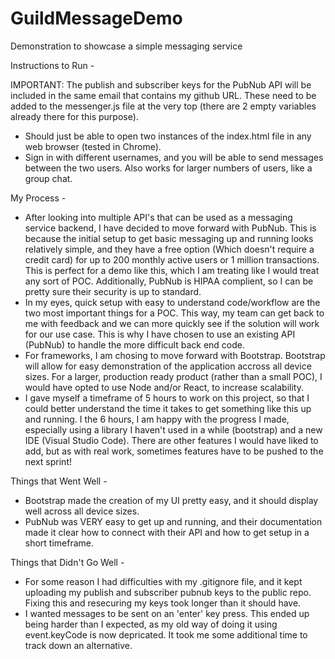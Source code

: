 # GuildMessageDemo
Demonstration to showcase a simple messaging service

Instructions to Run -

IMPORTANT: The publish and subscriber keys for the PubNub API will be included in the same email that contains my github URL. These need to be added to the messenger.js file at the very top (there are 2 empty variables already there for this purpose).

- Should just be able to open two instances of the index.html file in any web browser (tested in Chrome).
- Sign in with different usernames, and you will be able to send messages between the two users. Also works for larger numbers of users, like a group chat.

My Process -
- After looking into multiple API's that can be used as a messaging service backend, I have decided to move forward with PubNub. This is because the initial setup to get basic messaging up and running looks relatively simple, and they have a free option (Which doesn't require a credit card) for up to 200 monthly active users or 1 million transactions. This is perfect for a demo like this, which I am treating like I would treat any sort of POC. Additionally, PubNub is HIPAA complient, so I can be pretty sure their security is up to standard.
- In my eyes, quick setup with easy to understand code/workflow are the two most important things for a POC. This way, my team can get back to me with feedback and we can more quickly see if the solution will work for our use case. This is why I have chosen to use an existing API (PubNub) to handle the more difficult back end code.
- For frameworks, I am chosing to move forward with Bootstrap. Bootstrap will allow for easy demonstration of the application accross all device sizes. For a larger, production ready product (rather than a small POC), I would have opted to use Node and/or React, to increase scalability.
- I gave myself a timeframe of 5 hours to work on this project, so that I could better understand the time it takes to get something like this up and running. I the 6 hours, I am happy with the progress I made, especially using a library I haven't used in a while (bootstrap) and a new IDE (Visual Studio Code). There are other features I would have liked to add, but as with real work, sometimes features have to be pushed to the next sprint!

Things that Went Well -
- Bootstrap made the creation of my UI pretty easy, and it should display well across all device sizes.
- PubNub was VERY easy to get up and running, and their documentation made it clear how to connect with their API and how to get setup in a short timeframe.


Things that Didn't Go Well -
- For some reason I had difficulties with my .gitignore file, and it kept uploading my publish and subscriber pubnub keys to the public repo. Fixing this and resecuring my keys took longer than it should have.
- I wanted messages to be sent on an 'enter' key press. This ended up being harder than I expected, as my old way of doing it using event.keyCode is now depricated. It took me some additional time to track down an alternative.